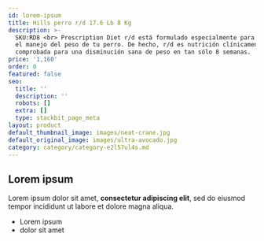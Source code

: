 ```yaml
---
id: lorem-ipsum
title: Hills perro r/d 17.6 Lb 8 Kg
description: >-
  SKU:RD8 <br> Prescription Diet r/d está formulado especialmente para apoyar en
  el manejo del peso de tu perro. De hecho, r/d es nutrición clínicamente
  comprobada para una disminución sana de peso en tan sólo 8 semanas.
price: '1,160'
order: 0
featured: false
seo:
  title: ''
  description: ''
  robots: []
  extra: []
  type: stackbit_page_meta
layout: product
default_thumbnail_image: images/neat-crane.jpg
default_original_image: images/ultra-avocado.jpg
category: category/category-e2l57ul4s.md
---
```

## Lorem ipsum

Lorem ipsum dolor sit amet, **consectetur adipiscing elit**, sed do eiusmod tempor incididunt ut labore et dolore magna aliqua.

- Lorem ipsum
- dolor sit amet
